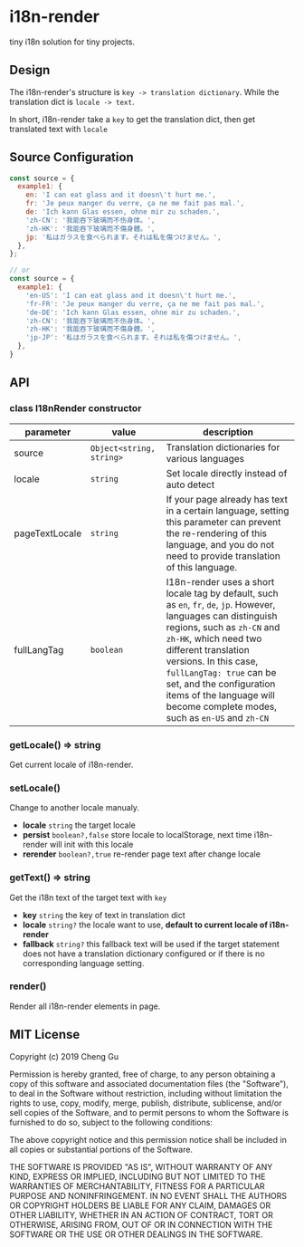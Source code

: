 # i18n-render
tiny i18n solution for tiny projects.

## Design

The i18n-render's structure is `key -> translation dictionary`. While the translation dict is `locale -> text`.

In short, i18n-render take a `key` to get the translation dict, then get translated text with `locale`

## Source Configuration

```js
const source = {
  example1: {
    en: 'I can eat glass and it doesn\'t hurt me.',
    fr: 'Je peux manger du verre, ça ne me fait pas mal.',
    de: 'Ich kann Glas essen, ohne mir zu schaden.',
    'zh-CN': '我能吞下玻璃而不伤身体。',
    'zh-HK': '我能吞下玻璃而不傷身體。',
    jp: '私はガラスを食べられます。それは私を傷つけません。',
  },
};

// or
const source = {
  example1: {
    'en-US': 'I can eat glass and it doesn\'t hurt me.',
    'fr-FR': 'Je peux manger du verre, ça ne me fait pas mal.',
    'de-DE': 'Ich kann Glas essen, ohne mir zu schaden.',
    'zh-CN': '我能吞下玻璃而不伤身体。',
    'zh-HK': '我能吞下玻璃而不傷身體。',
    'jp-JP': '私はガラスを食べられます。それは私を傷つけません。',
  },
}
```

## API

### class I18nRender constructor

| parameter | value | description |
| --- | --- | --- |
| source | `Object<string, string>` | Translation dictionaries for various languages|
| locale | `string` | Set locale directly instead of auto detect|
| pageTextLocale | `string` | If your page already has text in a certain language, setting this parameter can prevent the re-rendering of this language, and you do not need to provide translation of this language.
| fullLangTag | `boolean` | I18n-render uses a short locale tag by default, such as `en`, `fr`, `de`, `jp`. However, languages can distinguish regions, such as `zh-CN` and `zh-HK`, which need two different translation versions. In this case, `fullLangTag: true` can be set, and the configuration items of the language will become complete modes, such as `en-US` and `zh-CN`

### getLocale() => string

Get current locale of i18n-render.

### setLocale()
Change to another locale manualy.

- **locale** `string` the target locale
- **persist** `boolean?,false` store locale to localStorage, next time i18n-render will init with this locale
- **rerender** `boolean?,true` re-render page text after change locale

### getText() => string
Get the i18n text of the target text with `key`

- **key** `string` the key of text in translation dict
- **locale** `string?` the locale want to use, **default to current locale of i18n-render**
- **fallback** `string?` this fallback text will be used if the target statement does not have a translation dictionary configured or if there is no corresponding language setting.

### render()
Render all i18n-render elements in page.

## MIT License

Copyright (c) 2019 Cheng Gu

Permission is hereby granted, free of charge, to any person obtaining a copy
of this software and associated documentation files (the "Software"), to deal
in the Software without restriction, including without limitation the rights
to use, copy, modify, merge, publish, distribute, sublicense, and/or sell
copies of the Software, and to permit persons to whom the Software is
furnished to do so, subject to the following conditions:

The above copyright notice and this permission notice shall be included in all
copies or substantial portions of the Software.

THE SOFTWARE IS PROVIDED "AS IS", WITHOUT WARRANTY OF ANY KIND, EXPRESS OR
IMPLIED, INCLUDING BUT NOT LIMITED TO THE WARRANTIES OF MERCHANTABILITY,
FITNESS FOR A PARTICULAR PURPOSE AND NONINFRINGEMENT. IN NO EVENT SHALL THE
AUTHORS OR COPYRIGHT HOLDERS BE LIABLE FOR ANY CLAIM, DAMAGES OR OTHER
LIABILITY, WHETHER IN AN ACTION OF CONTRACT, TORT OR OTHERWISE, ARISING FROM,
OUT OF OR IN CONNECTION WITH THE SOFTWARE OR THE USE OR OTHER DEALINGS IN THE
SOFTWARE.
